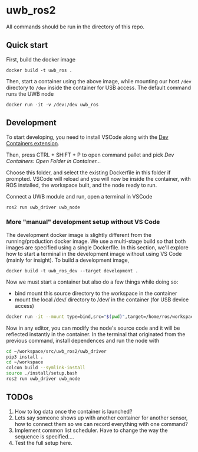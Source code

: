 # uwb_ros2

All commands should be run in the directory of this repo.

## Quick start
First, build the docker image 

    docker build -t uwb_ros .

Then, start a container using the above image, while mounting our host `/dev` directory to `/dev` inside the container for USB access. The default command runs the UWB node

    docker run -it -v /dev:/dev uwb_ros

## Development
To start developing, you need to install VSCode along with the [Dev Containers extension](https://marketplace.visualstudio.com/items?itemName=ms-vscode-remote.remote-containers).

Then, press CTRL + SHIFT + P to open command pallet and pick _Dev Containers: Open Folder in Container..._

Choose this folder, and select the existing Dockerfile in this folder if prompted. VSCode will reload and you will now be inside the container,
with ROS installed, the workspace built, and the node ready to run.

Connect a UWB module and run, open a terminal in VSCode

    ros2 run uwb_driver uwb_node

### More "manual" development setup without VS Code
The development docker image is slightly different from the running/production docker image. We use a multi-stage build so that both images are specified using a single Dockerfile. In this section, we'll explore how to start a terminal in the development image without using VS Code (mainly for insight). To build a development image, 

    docker build -t uwb_ros_dev --target development .

Now we must start a container but also do a few things while doing so:
- bind mount this source directory to the workspace in the container
- mount the local /dev/ directory to /dev/ in the container (for USB device access)

```bash
docker run -it --mount type=bind,src="$(pwd)",target=/home/ros/workspace/src/uwb_ros2/ -v /dev:/dev uwb_ros_dev /bin/bash
```
Now in any editor, you can modify the node's source code and it will be reflected instantly in the container. In the terminal that originated from the previous command, install dependences and run the node with
```bash
cd ~/workspace/src/uwb_ros2/uwb_driver 
pip3 install .
cd ~/workspace
colcon build --symlink-install
source ./install/setup.bash
ros2 run uwb_driver uwb_node
```




## TODOs

1. How to log data once the container is launched?
2. Lets say someone shows up with another container for another sensor, how to connect them so we can record everything with one command?
3. Implement common list scheduler. Have to change the way the sequence is specified....
4. Test the full setup here.